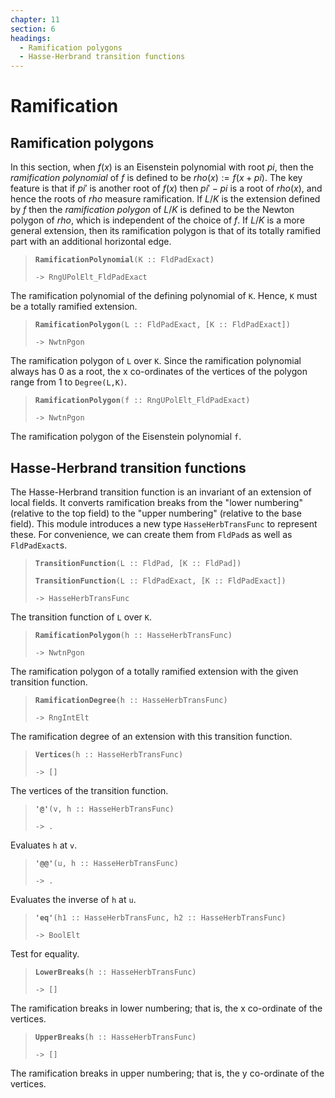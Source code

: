 ```yaml
---
chapter: 11
section: 6
headings:
  - Ramification polygons
  - Hasse-Herbrand transition functions
---
```


# Ramification

## Ramification polygons

In this section, when $f(x)$ is an Eisenstein polynomial with root $pi$, then the *ramification polynomial* of $f$ is defined to be $rho(x):=f(x+pi)$. The key feature is that if $pi'$ is another root of $f(x)$ then $pi'-pi$ is a root of $rho(x)$, and hence the roots of $rho$ measure ramification. If $L/K$ is the extension defined by $f$ then the *ramification polygon* of $L/K$ is defined to be the Newton polygon of $rho$, which is independent of the choice of $f$. If $L/K$ is a more general extension, then its ramification polygon is that of its totally ramified part with an additional horizontal edge.

> **`RamificationPolynomial`**`(K :: FldPadExact)`
>
> `-> RngUPolElt_FldPadExact`

The ramification polynomial of the defining polynomial of `K`. Hence, `K` must be a totally ramified extension.

> **`RamificationPolygon`**`(L :: FldPadExact, [K :: FldPadExact])`
>
> `-> NwtnPgon`

The ramification polygon of `L` over `K`. Since the ramification polynomial always has 0 as a root, the x co-ordinates of the vertices of the polygon range from 1 to `Degree(L,K)`.

> **`RamificationPolygon`**`(f :: RngUPolElt_FldPadExact)`
>
> `-> NwtnPgon`

The ramification polygon of the Eisenstein polynomial `f`.

## Hasse-Herbrand transition functions

The Hasse-Herbrand transition function is an invariant of an extension of local fields. It converts ramification breaks from the "lower numbering" (relative to the top field) to the "upper numbering" (relative to the base field). This module introduces a new type `HasseHerbTransFunc` to represent these. For convenience, we can create them from `FldPad`s as well as `FldPadExact`s.

> **`TransitionFunction`**`(L :: FldPad, [K :: FldPad])`
>
> **`TransitionFunction`**`(L :: FldPadExact, [K :: FldPadExact])`
>
> `-> HasseHerbTransFunc`

The transition function of `L` over `K`.

> **`RamificationPolygon`**`(h :: HasseHerbTransFunc)`
>
> `-> NwtnPgon`

The ramification polygon of a totally ramified extension with the given transition function.

> **`RamificationDegree`**`(h :: HasseHerbTransFunc)`
>
> `-> RngIntElt`

The ramification degree of an extension with this transition function.

> **`Vertices`**`(h :: HasseHerbTransFunc)`
>
> `-> []`

The vertices of the transition function.

> **`'@'`**`(v, h :: HasseHerbTransFunc)`
>
> `-> .`

Evaluates `h` at `v`.

> **`'@@'`**`(u, h :: HasseHerbTransFunc)`
>
> `-> .`

Evaluates the inverse of `h` at `u`.

> **`'eq'`**`(h1 :: HasseHerbTransFunc, h2 :: HasseHerbTransFunc)`
>
> `-> BoolElt`

Test for equality.

> **`LowerBreaks`**`(h :: HasseHerbTransFunc)`
>
> `-> []`

The ramification breaks in lower numbering; that is, the x co-ordinate of the vertices.

> **`UpperBreaks`**`(h :: HasseHerbTransFunc)`
>
> `-> []`

The ramification breaks in upper numbering; that is, the y co-ordinate of the vertices.
